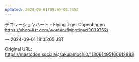 ```yaml
---
updated: 2024-09-01T09:05:05.745Z
---
```


<p>デコレーションハート - Flying Tiger Copenhagen<br /><a href="https://shop-list.com/women/flyingtiger/3039752/" target="_blank" rel="nofollow noopener noreferrer" translate="no"><span class="invisible">https://</span><span class="ellipsis">shop-list.com/women/flyingtige</span><span class="invisible">r/3039752/</span></a></p>

&mdash; 2024-09-01 18:05:05 JST

Original URL: https://mastodon.social/@sakuramochi0/113061495160612883
